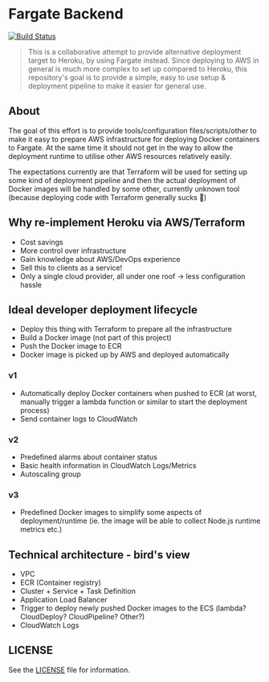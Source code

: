 # Fargate Backend

[![Build Status][travis-badge]][travis-home]

> This is a collaborative attempt to provide alternative deployment target to Heroku, by using Fargate instead. Since deploying to AWS in general is much more complex to set up compared to Heroku, this repository's goal is to provide a simple, easy to use setup & deployment pipeline to make it easier for general use.

## About

The goal of this effort is to provide tools/configuration files/scripts/other to make it easy to prepare AWS infrastructure for deploying Docker containers to Fargate. At the same time it should not get in the way to allow the deployment runtime to utilise other AWS resources relatively easily.

The expectations currently are that Terraform will be used for setting up some kind of deployment pipeline and then the actual deployment of Docker images will be handled by some other, currently unknown tool (because deploying code with Terraform generally sucks 💩)

## Why re-implement Heroku via AWS/Terraform

- Cost savings
- More control over infrastructure
- Gain knowledge about AWS/DevOps experience
- Sell this to clients as a service!
- Only a single cloud provider, all under one roof -> less configuration hassle

## Ideal developer deployment lifecycle

- Deploy this thing with Terraform to prepare all the infrastructure
- Build a Docker image (not part of this project)
- Push the Docker image to ECR
- Docker image is picked up by AWS and deployed automatically

### v1

- Automatically deploy Docker containers when pushed to ECR (at worst, manually trigger a lambda function or similar to start the deployment process)
- Send container logs to CloudWatch

### v2

- Predefined alarms about container status
- Basic health information in CloudWatch Logs/Metrics
- Autoscaling group

### v3

- Predefined Docker images to simplify some aspects of deployment/runtime (ie. the image will be able to collect Node.js runtime metrics etc.)

## Technical architecture - bird's view

- VPC
- ECR (Container registry)
- Cluster + Service + Task Definition
- Application Load Balancer
- Trigger to deploy newly pushed Docker images to the ECS (lambda? CloudDeploy? CloudPipeline? Other?)
- CloudWatch Logs

## LICENSE

See the [LICENSE](LICENSE) file for information.

[travis-badge]: https://travis-ci.com/strvcom/fargate-backend.svg?token=xwhuCSHsE2sXJPqUYAsC&branch=master
[travis-home]: https://travis-ci.com/strvcom/fargate-backend
